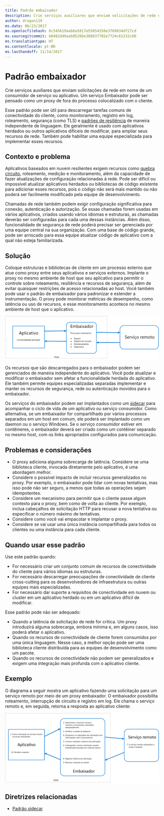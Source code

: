 ```yaml
---
title: Padrão embaixador
description: Crie serviços auxiliares que enviam solicitações de rede em nome de um consumidor de serviço ou aplicativo.
author: dragon119
ms.date: 06/23/2017
ms.openlocfilehash: 6c545619aab6a5817e55854350e3769834df27cd
ms.sourcegitcommit: b0482d49aab0526be386837702e7724c61232c60
ms.translationtype: HT
ms.contentlocale: pt-BR
ms.lasthandoff: 11/14/2017
---
```

# <a name="ambassador-pattern"></a>Padrão embaixador

Crie serviços auxiliares que enviam solicitações de rede em nome de um consumidor de serviço ou aplicativo. Um serviço Embaixador pode ser pensado como um proxy de fora do processo colocalizado com o cliente.

Esse padrão pode ser útil para descarregar tarefas comuns de conectividade do cliente, como monitoramento, registro em log, roteamento, segurança (como TLS) e [padrões de resiliência][resiliency-patterns] de maneira independente de linguagem. Ele geralmente é usado com aplicativos herdados ou outros aplicativos difíceis de modificar, para ampliar seus recursos de rede. Também pode habilitar uma equipe especializada para implementar esses recursos.

## <a name="context-and-problem"></a>Contexto e problema

Aplicativos baseados em nuvem resilientes exigem recursos como [quebra circuito][circuit-breaker], roteamento, medição e monitoramento, além da capacidade de fazer atualizações de configuração relacionadas à rede. Pode ser difícil ou impossível atualizar aplicativos herdados ou bibliotecas de código existente para adicionar esses recursos, pois o código não será mais mantido ou não poderá ser facilmente modificado pela equipe de desenvolvimento.

Chamadas de rede também podem exigir configuração significativa para conexão, autenticação e autorização. Se essas chamadas forem usadas em vários aplicativos, criados usando vários idiomas e estruturas, as chamadas deverão ser configuradas para cada uma dessas instâncias. Além disso, funcionalidade de segurança de rede poderá precisar ser gerenciada por uma equipe central na sua organização. Com uma base de código grande, pode ser arriscado para essa equipe atualizar código de aplicativo com a qual não esteja familiarizada.

## <a name="solution"></a>Solução

Coloque estruturas e bibliotecas de cliente em um processo externo que atue como proxy entre seus aplicativos e serviços externos. Implante o proxy no mesmo ambiente de host que seu aplicativo para permitir o controle sobre roteamento, resiliência e recursos de segurança, além de evitar quaisquer restrições de acesso relacionadas ao host. Você também pode usar o padrão de embaixador para padronizar e estender a instrumentação. O proxy pode monitorar métricas de desempenho, como latência ou uso de recursos, e esse monitoramento acontece no mesmo ambiente de host que o aplicativo.

![](./_images/ambassador.png)

Os recursos que são descarregados para o embaixador podem ser gerenciados de maneira independente do aplicativo. Você pode atualizar e modificar o embaixador sem afetar a funcionalidade herdada do aplicativo. Ele também permite equipes especializadas separadas implementar e manter os recursos de segurança, rede ou autenticação movidos para o embaixador.

Os serviços do embaixador podem ser implantados como um [sidecar][sidecar] para acompanhar o ciclo de vida de um aplicativo ou serviço consumidor. Como alternativa, se um embaixador for compartilhado por vários processos separados em um host em comum, ele poderá ser implantado como um daemon ou o serviço Windows. Se o serviço consumidor estiver em contêineres, o embaixador deverá ser criado como um contêiner separado no mesmo host, com os links apropriados configurados para comunicação.

## <a name="issues-and-considerations"></a>Problemas e considerações

- O proxy adiciona alguma sobrecarga de latência. Considere se uma biblioteca cliente, invocada diretamente pelo aplicativo, é uma abordagem melhor.
- Considere o possível impacto de incluir recursos generalizados no proxy. Por exemplo, o embaixador pode lidar com novas tentativas, mas isso pode não ser seguro, a menos que todas as operações sejam idempotentes.
- Considere um mecanismo para permitir que o cliente passe algum contexto para o proxy, bem como de volta ao cliente. Por exemplo, inclua cabeçalhos de solicitação HTTP para recusar a nova tentativa ou especificar o número máximo de tentativas.
- Considere como você vai empacotar e implantar o proxy.
- Considere se vai usar uma única instância compartilhada para todos os clientes ou uma instância para cada cliente.

## <a name="when-to-use-this-pattern"></a>Quando usar esse padrão

Use este padrão quando:

- For necessário criar um conjunto comum de recursos de conectividade do cliente para vários idiomas ou estruturas.
- For necessário descarregar preocupações de conectividade de cliente cross-cutting para os desenvolvedores de infraestrutura ou outras equipes mais especializadas.
- For necessário dar suporte a requisitos de conectividade em nuvem ou cluster em um aplicativo herdado ou em um aplicativo difícil de modificar.

Esse padrão pode não ser adequado:

- Quando a latência de solicitação de rede for crítica. Um proxy introduzirá alguma sobrecarga, embora mínima e, em alguns casos, isso poderá afetar o aplicativo.
- Quando os recursos de conectividade de cliente forem consumidos por uma única linguagem. Nesse caso, a melhor opção pode ser uma biblioteca cliente distribuída para as equipes de desenvolvimento como um pacote.
- Quando os recursos de conectividade não podem ser generalizados e exigem uma integração mais profunda com o aplicativo cliente.

## <a name="example"></a>Exemplo

O diagrama a seguir mostra um aplicativo fazendo uma solicitação para um serviço remoto por meio de um proxy embaixador. O embaixador possibilita roteamento, interrupção de circuito e registro em log. Ele chama o serviço remoto e, em seguida, retorna a resposta ao aplicativo cliente:

![](./_images/ambassador-example.png) 

## <a name="related-guidance"></a>Diretrizes relacionadas

- [Padrão sidecar](./sidecar.md)

<!-- links -->

[circuit-breaker]: ./circuit-breaker.md
[resiliency-patterns]: ./category/resiliency.md
[sidecar]: ./sidecar.md
